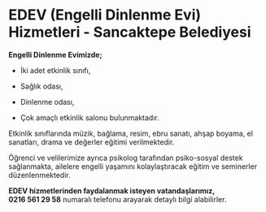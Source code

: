 # EDEV (Engelli Dinlenme Evi) Hizmetleri - Sancaktepe Belediyesi

**Engelli Dinlenme Evimizde;**

-   İki adet etkinlik sınıfı,  
    
-   Sağlık odası,  
    
-   Dinlenme odası,  
    
-   Çok amaçlı etkinlik salonu bulunmaktadır.  
    

Etkinlik sınıflarında müzik, bağlama, resim, ebru sanatı, ahşap boyama, el sanatları, drama ve değerler eğitimi verilmektedir.

Öğrenci ve velilerimize ayrıca psikolog tarafından psiko-sosyal destek sağlanmakta, ailelere engelli yaşamını kolaylaştıracak eğitim ve seminerler düzenlenmektedir.

**EDEV hizmetlerinden faydalanmak isteyen vatandaşlarımız,**  
**0216 561 29 58** numaralı telefonu arayarak detaylı bilgi alabilirler.
